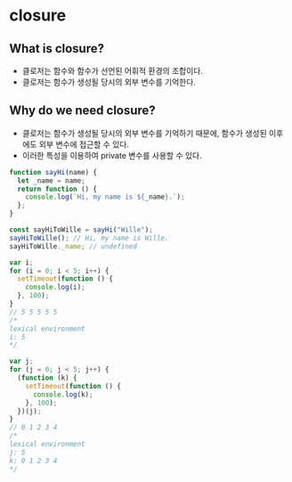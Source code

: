 # closure

## What is closure?

- 클로저는 함수와 함수가 선언된 어휘적 환경의 조합이다.
- 클로저는 함수가 생성될 당시의 외부 변수를 기억한다.

## Why do we need closure?

- 클로저는 함수가 생성될 당시의 외부 변수를 기억하기 때문에, 함수가 생성된 이후에도 외부 변수에 접근할 수 있다.
- 이러한 특성을 이용하여 private 변수를 사용할 수 있다.

```javascript
function sayHi(name) {
  let _name = name;
  return function () {
    console.log(`Hi, my name is ${_name}.`);
  };
}

const sayHiToWille = sayHi("Wille");
sayHiToWille(); // Hi, my name is Wille.
sayHiToWille._name; // undefined
```

```javascript
var i;
for (i = 0; i < 5; i++) {
  setTimeout(function () {
    console.log(i);
  }, 100);
}
// 5 5 5 5 5
/*
lexical environment
i: 5
*/

var j;
for (j = 0; j < 5; j++) {
  (function (k) {
    setTimeout(function () {
      console.log(k);
    }, 100);
  })(j);
}
// 0 1 2 3 4
/*
lexical environment
j: 5
k: 0 1 2 3 4
*/
```
